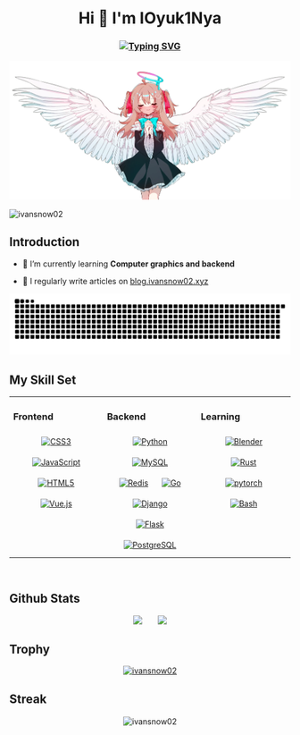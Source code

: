

<h1 align="center">Hi 👋 I'm IOyuk1Nya</h1>
<h3 align="center"><a href="https://git.io/typing-svg"><img src="https://readme-typing-svg.demolab.com?font=Jetbrains+Mono&pause=1000&color=B3B3B3&center=true&vCenter=true&multiline=true&random=true&width=600&lines=A+college+student+learning+computer+science" alt="Typing SVG" /></a></h3>

<img alt="neuro angle" src="https://github.com/ivansnow02/ivansnow02/blob/a4d24c7b8f40260630569a0da6de6891dbd6f785/0e837c11076b2852e4612c7c28384983390418501.png" />

<p align="left"> <img src="https://komarev.com/ghpvc/?username=ivansnow02&label=Profile%20views&color=0e75b6&style=flat" alt="ivansnow02" /> </p>



## Introduction

- 🌱 I’m currently learning **Computer graphics and backend**

- 📝 I regularly write articles on [blog.ivansnow02.xyz](blog.ivansnow02.xyz)


<picture>
  <source media="(prefers-color-scheme: dark)" srcset="https://raw.githubusercontent.com/ivansnow02/ivansnow02/output/github-contribution-grid-snake-dark.svg">
  <source media="(prefers-color-scheme: light)" srcset="https://raw.githubusercontent.com/ivansnow02/ivansnow02/output/github-contribution-grid-snake.svg">
  <img alt="github contribution grid snake animation" src="https://raw.githubusercontent.com/ivansnow02/ivansnow02/output/github-contribution-grid-snake.svg">
</picture>

## My Skill Set  

<table><tr><td valign="top" width="33%">



### Frontend  
<div align="center">  
<a href="https://www.w3schools.com/css/" target="_blank"><img style="margin: 10px" src="https://profilinator.rishav.dev/skills-assets/css3-original-wordmark.svg" alt="CSS3" height="50" /></a>  
<a href="https://www.javascript.com/" target="_blank"><img style="margin: 10px" src="https://profilinator.rishav.dev/skills-assets/javascript-original.svg" alt="JavaScript" height="50" /></a>  
<a href="https://en.wikipedia.org/wiki/HTML5" target="_blank"><img style="margin: 10px" src="https://profilinator.rishav.dev/skills-assets/html5-original-wordmark.svg" alt="HTML5" height="50" /></a>  
<a href="https://vuejs.org/" target="_blank"><img style="margin: 10px" src="https://profilinator.rishav.dev/skills-assets/vuejs-original-wordmark.svg" alt="Vue.js" height="50" /></a>  
</div>

</td><td valign="top" width="33%">



### Backend  
<div align="center">  
<a href="https://www.python.org/" target="_blank"><img style="margin: 10px" src="https://profilinator.rishav.dev/skills-assets/python-original.svg" alt="Python" height="50" /></a>  
<a href="https://www.mysql.com/" target="_blank"><img style="margin: 10px" src="https://profilinator.rishav.dev/skills-assets/mysql-original-wordmark.svg" alt="MySQL" height="50" /></a>  
<a href="https://redis.io/" target="_blank"><img style="margin: 10px" src="https://profilinator.rishav.dev/skills-assets/redis-original-wordmark.svg" alt="Redis" height="50" /></a>  
<a href="https://go.dev/" target="_blank"><img style="margin: 10px" src="https://profilinator.rishav.dev/skills-assets/go-original.svg" alt="Go" height="50" /></a>  
<a href="https://www.djangoproject.com/" target="_blank"><img style="margin: 10px" src="https://profilinator.rishav.dev/skills-assets/django-original.svg" alt="Django" height="50" /></a>  
<a href="https://flask.palletsprojects.com/" target="_blank"><img style="margin: 10px" src="https://profilinator.rishav.dev/skills-assets/flask.png" alt="Flask" height="50" /></a>  
<a href="https://www.postgresql.org/" target="_blank"><img style="margin: 10px" src="https://profilinator.rishav.dev/skills-assets/postgresql-original-wordmark.svg" alt="PostgreSQL" height="50" /></a>  
</div>

</td><td valign="top" width="33%">



### Learning  
<div align="center">  
<a href="https://www.blender.org/" target="_blank"><img style="margin: 10px" src="https://profilinator.rishav.dev/skills-assets/blender_community_badge_white.svg" alt="Blender" height="50" /></a>  
<a href="https://www.rust-lang.org/" target="_blank"><img style="margin: 10px" src="https://profilinator.rishav.dev/skills-assets/rust-plain.svg" alt="Rust" height="50" /></a>  
<a href="https://pytorch.org/" target="_blank"><img style="margin: 10px" src="https://profilinator.rishav.dev/skills-assets/pytorch-icon.svg" alt="pytorch" height="50" /></a> 
<a href="https://www.gnu.org/software/bash/" target="_blank"><img style="margin: 10px" src="https://profilinator.rishav.dev/skills-assets/gnu_bash-icon.svg" alt="Bash" height="50" /></a>  
</div>

</td>

</tr>

</table>  


<br/>  

## Github Stats  

<div align="center">
<span>&emsp;&emsp;</span>
<img height="170px" src="https://github-readme-stats.vercel.app/api?username=ivansnow02&show_icons=true&count_private=true&theme=catppuccin_mocha" /><span>&emsp;&emsp;</span><img height="170px" src="https://github-readme-stats.vercel.app/api/top-langs/?username=ivansnow02&hide=html&theme=catppuccin_mocha&layout=compact&langs_count=8" />
<span>&emsp;&emsp;</span>
</div>

## Trophy

<div align="center">
  <a href="https://github.com/ryo-ma/github-profile-trophy">
    <img src="https://github-profile-trophy.vercel.app/?username=ivansnow02&no-bg=true&no-frame=true&theme=tokyonight&column=-1" alt="ivansnow02" />
  </a> 
</div>

## Streak

<div align="center">
  <img align="center" src="https://github-readme-streak-stats.herokuapp.com/?user=ivansnow02&theme=catppuccin-mocha" alt="ivansnow02" />
</div>

